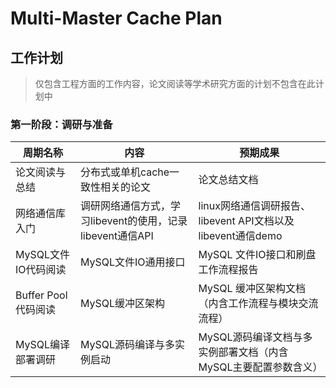 # Multi-Master Cache Plan
## 工作计划
>仅包含工程方面的工作内容，论文阅读等学术研究方面的计划不包含在此计划中
### 第一阶段：调研与准备

|  周期名称   | 内容  |  预期成果  |
| ----  | ----  | ----  |
| 论文阅读与总结 | 分布式或单机cache一致性相关的论文 | 论文总结文档 |
| 网络通信库入门  | 调研网络通信方式，学习libevent的使用，记录libevent通信API | linux网络通信调研报告、libevent API文档以及libevent通信demo |
| MySQL文件IO代码阅读 | MySQL文件IO通用接口| MySQL 文件IO接口和刷盘工作流程报告 |
| Buffer Pool代码阅读  | MySQL缓冲区架构 | MySQL 缓冲区架构文档（内含工作流程与模块交流流程） |
| MySQL编译部署调研  | MySQL源码编译与多实例启动 | MySQL源码编译文档与多实例部署文档（内含MySQL主要配置参数含义） |
